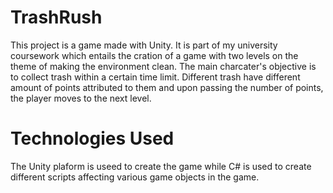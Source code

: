 # TrashRush

This project is a game made with Unity. It is part of my university coursework which entails the cration of a game with two levels on the theme of making the environment clean. The main charcater's objective is to collect trash within a certain time limit. Different trash have different amount of points attributed to them and upon passing the number of points, the player moves to the next level.

# Technologies Used

The Unity plaform is useed to create the game while C# is used to create different scripts affecting various game objects in the game.
